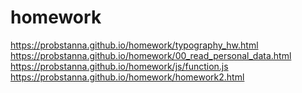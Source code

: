 # homework
https://probstanna.github.io/homework/typography_hw.html
https://probstanna.github.io/homework/00_read_personal_data.html
https://probstanna.github.io/homework/js/function.js
https://probstanna.github.io/homework/homework2.html
